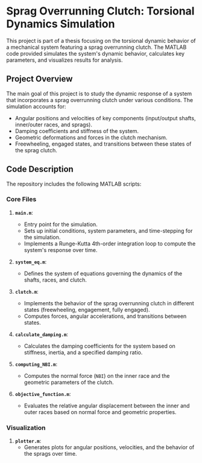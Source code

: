 # Sprag Overrunning Clutch: Torsional Dynamics Simulation

This project is part of a thesis focusing on the torsional dynamic behavior of a mechanical system featuring a sprag overrunning clutch. The MATLAB code provided simulates the system's dynamic behavior, calculates key parameters, and visualizes results for analysis.

## Project Overview

The main goal of this project is to study the dynamic response of a system that incorporates a sprag overrunning clutch under various conditions. The simulation accounts for:
- Angular positions and velocities of key components (input/output shafts, inner/outer races, and sprags).
- Damping coefficients and stiffness of the system.
- Geometric deformations and forces in the clutch mechanism.
- Freewheeling, engaged states, and transitions between these states of the sprag clutch.

## Code Description

The repository includes the following MATLAB scripts:

### Core Files
1. **`main.m`**:
   - Entry point for the simulation.
   - Sets up initial conditions, system parameters, and time-stepping for the simulation.
   - Implements a Runge-Kutta 4th-order integration loop to compute the system's response over time.

2. **`system_eq.m`**:
   - Defines the system of equations governing the dynamics of the shafts, races, and clutch.

3. **`clutch.m`**:
   - Implements the behavior of the sprag overrunning clutch in different states (freewheeling, engagement, fully engaged).
   - Computes forces, angular accelerations, and transitions between states.

4. **`calculate_damping.m`**:
   - Calculates the damping coefficients for the system based on stiffness, inertia, and a specified damping ratio.

5. **`computing_NBI.m`**:
   - Computes the normal force (`NBI`) on the inner race and the geometric parameters of the clutch.

6. **`objective_function.m`**:
   - Evaluates the relative angular displacement between the inner and outer races based on normal force and geometric properties.

### Visualization
1. **`plotter.m`**:
   - Generates plots for angular positions, velocities, and the behavior of the sprags over time.

